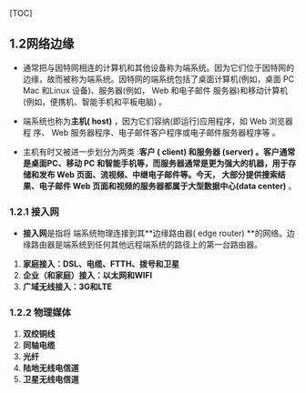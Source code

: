 [TOC]



## 1.2网络边缘

* 通常把与因特网相连的计算机和其他设备称为端系统。因为它们位于因特网的边缘，故而被称为端系统。因特网的端系统包括了桌面计算机(例如，桌面 PC Mac 和Linux 设备)、服务器(例如， Web 和电子邮件 服务器)和移动计算机(例如，便携机、智能手机和平板电脑) 。

* 端系统也称为**主机( host)** ，因为它们容纳(即运行)应用程序，如 Web 浏览器程 序、 Web 服务器程序、电子邮件客户程序或电子邮件服务器程序等 。
* 主机有时又被进一步划分为两类 :**客户 ( client) **和**服务器 (server) **。客户通常是桌面PC、移动 PC 和智能手机等，而服务器通常是更为强大的机器，用于存储和发布 Web 页面、流视频、中继电子邮件等。今天， 大部分提供搜索结果、电子邮件 Web 页面和视频的服务器都属于大型**数据中心(data center)** 。

### 1.2.1 接入网

* **接入网**是指将 端系统物理连接到其**边缘路由器( edge router) **的网络。边缘路由器是端系统到任何其他远程端系统的路径上的第一台路由器。

1. **家庭接入：DSL、电缆、FTTH、拨号和卫星**
2. **企业（和家庭）接入：以太网和WIFI**
3. **广域无线接入：3G和LTE**

### 1.2.2 物理媒体

1. **双绞铜线**
2.  **同轴电缆**
3. **光纤**
4. **陆地无线电信道**
5. **卫星无线电信道**